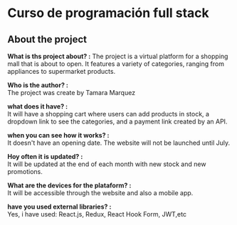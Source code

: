 # Curso de programación full stack  
## About the project

**What is ths project about? :**
The project is a virtual platform for a shopping mall that is about to open. It features a variety of categories, ranging from appliances to supermarket products.

**Who is the author? :** 
<br>
The project was create by Tamara Marquez

**what does it have? :** 
<br>
It will have a shopping cart where users can add products in stock, a dropdown link to see the categories, and a payment link created by an API.

**when you can see how it works? :** 
<br>
It doesn't have an opening date. The website will not be launched until July.

**Hoy often it is updated?  :** 
<br>
It will be updated at the end of each month with new stock and new promotions.

**What are the devices for the plataform? :** 
<br>
It will be accessible through the website and also a mobile app.

**have you used external libraries? :**
<br>
Yes, i have used: React.js, Redux, React Hook Form, JWT,etc
